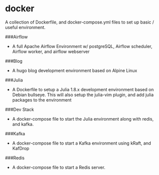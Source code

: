 # docker
A collection of Dockerfile, and docker-compose.yml files to set up basic / useful environment.

###Airflow
- A full Apache Airflow Environment w/ postgreSQL, Airflow scheduler, Airflow worker, and airflow webserver

###Blog
- A hugo blog development environment based on Alpine Linux

###Julia
- A Dockerfile to setup a Julia 1.8.x development environment based on Debian bullseye.  This will also setup the julia-vim plugin, and add julia packages to the environment

###Dev Stack
- A docker-compose file to start the Julia environment along with redis, and kafka. 

###Kafka
- A docker-compose file to start a Kafka environment using kRaft, and KafDrop

###Redis
- A docker-compose file to start a Redis server.
